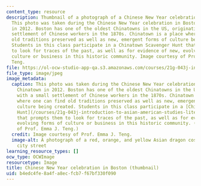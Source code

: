 ```yaml
---
content_type: resource
description: Thumbnail of a photograph of a Chinese New Year celebration in Boston.
  This photo was taken during the Chinese New Year celebration in Boston Chinatown
  in 2012. Boston has one of the oldest Chinatowns in the US, originating with a small
  settlement of Chinese workers in the 1870s. Chinatown is a place where one can find
  old traditions preserved as well as new, emergent forms of culture being created.
  Students in this class participate in a Chinatown Scavenger Hunt that prompts them
  to look for traces of the past, as well as for evidence of new, evolving forms of
  culture or business in this historic community. Image courtesy of Prof. Emma J.
  Teng.
file: https://ol-ocw-studio-app-qa.s3.amazonaws.com/courses/21g-043j-introduction-to-asian-american-studies-literature-culture-and-historical-experience-fall-2013/b4edc4fe8a4fa8ecfcb7f67bf330f090_21g-043jf13-th.jpg
file_type: image/jpeg
image_metadata:
  caption: This photo was taken during the Chinese New Year celebration in Boston
    Chinatown in 2012. Boston has one of the oldest Chinatowns in the US, originating
    with a small settlement of Chinese workers in the 1870s. Chinatown is a place
    where one can find old traditions preserved as well as new, emergent forms of
    culture being created. Students in this class participate in a [Chinatown Scavenger
    Hunt](/courses/21g-043j-introduction-to-asian-american-studies-literature-culture-and-historical-experience-fall-2013/pages/assignments/_index)
    that prompts them to look for traces of the past, as well as for evidence of new,
    evolving forms of culture or business in this historic community. (Image courtesy
    of Prof. Emma J. Teng.)
  credit: Image courtesy of Prof. Emma J. Teng.
  image-alt: A photograph of a red, orange, and yellow Asian dragon costume on a snowy
    city street
learning_resource_types: []
ocw_type: OCWImage
resourcetype: Image
title: Chinese New Year celebration in Boston (thumbnail)
uid: b4edc4fe-8a4f-a8ec-fcb7-f67bf330f090
---
```

